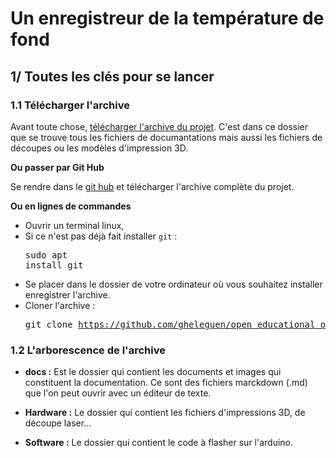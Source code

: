 # Un enregistreur de la température de fond


## 1/ Toutes les clés pour se lancer

### 1.1 Télécharger l'archive

Avant toute chose, [télécharger l'archive du projet](https://github.com/gheleguen/open_educational_ocean_recorder/archive/refs/heads/main.zip). C'est dans ce dossier que se trouve tous les fichiers de documantations mais aussi les fichiers de découpes ou les modèles d'impression 3D. 


**Ou passer par Git Hub**

Se rendre dans le [git hub](https://github.com/gheleguen/open_educational_ocean_recorder.git) et télécharger l'archive complète du projet. 

**Ou en lignes de commandes**

 - Ouvrir un terminal linux,
 - Si ce n'est pas déjà fait installer ```git``` : <pre>sudo apt install git</pre>
 - Se placer dans le dossier de votre ordinateur où vous souhaitez installer enregistrer l'archive.
 - Cloner l'archive : <pre>git clone https://github.com/gheleguen/open_educational_ocean_recorder.git</pre> 


### 1.2 L'arborescence de l'archive

 - **docs :** Est le dossier qui contient les documents et images qui constituent la documentation.  Ce sont des fichiers marckdown (.md) que l'on peut ouvrir avec un éditeur de texte.

 - **Hardware :** Le dossier qui contient les fichiers d'impressions 3D, de découpe laser...  

 - **Software :** Le dossier qui contient le code à flasher sur l'arduino.

